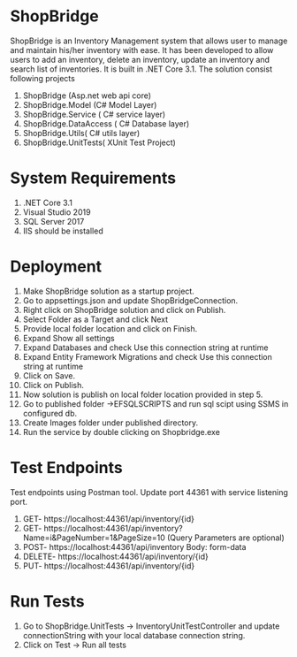 # ShopBridge
ShopBridge is an Inventory Management system that allows user to manage and maintain his/her inventory with ease. It has been developed to allow users to add an inventory, delete an inventory, update an inventory and search list of inventories. 
It is built in .NET Core 3.1.
The solution consist following projects
1. ShopBridge (Asp.net web api core)
2. ShopBridge.Model (C# Model Layer)
3. ShopBridge.Service ( C# service layer)
4. ShopBridge.DataAccess ( C# Database layer)
5. ShopBridge.Utils( C# utils layer)
6. ShopBridge.UnitTests( XUnit Test Project)

# System Requirements
1. .NET Core 3.1
2. Visual Studio 2019 
3. SQL Server 2017
4. IIS should be installed

# Deployment
1. Make ShopBridge solution as a startup project.
2. Go to appsettings.json and update ShopBridgeConnection.
3. Right click on ShopBridge solution and click on Publish.
4. Select Folder as a Target and click Next
5. Provide local folder location and click on Finish.
6. Expand Show all settings
7. Expand Databases and check Use this connection string at runtime
7. Expand Entity Framework Migrations and check Use this connection string at runtime
9. Click on Save.
10. Click on Publish.
11. Now solution is publish on local folder location provided in step 5.
12. Go to published folder ->EFSQLSCRIPTS and run sql scipt using SSMS in configured db.
13. Create Images folder under published directory.
14. Run the service by double clicking on Shopbridge.exe

# Test Endpoints
Test endpoints using Postman tool. Update port 44361 with service listening port.
1. GET- https://localhost:44361/api/inventory/{id}
2. GET- https://localhost:44361/api/inventory?Name=i&PageNumber=1&PageSize=10 (Query Parameters are optional)
3. POST- https://localhost:44361/api/inventory
Body: form-data
4. DELETE- https://localhost:44361/api/inventory/{id}
5. PUT- https://localhost:44361/api/inventory/{id}

# Run Tests
1. Go to ShopBridge.UnitTests -> InventoryUnitTestController and update connectionString with your local database connection string.
2. Click on Test -> Run all tests
